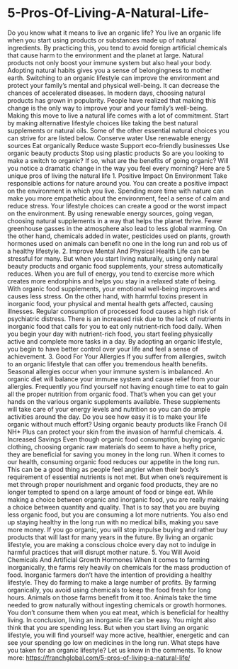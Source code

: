 # 5-Pros-Of-Living-A-Natural-Life-
Do you know what it means to live an organic life? You live an organic life when you start using products or substances made up of natural ingredients. By practicing this, you tend to avoid foreign artificial chemicals that cause harm to the environment and the planet at large. Natural products not only boost your immune system but also heal your body. Adopting natural habits gives you a sense of belongingness to mother earth.  Switching to an organic lifestyle can improve the environment and protect your family’s mental and physical well-being. It can decrease the chances of accelerated diseases.  In modern days, choosing natural products has grown in popularity. People have realized that making this change is the only way to improve your and your family’s well-being. Making this move to live a natural life comes with a lot of commitment. Start by making alternative lifestyle choices like taking the best natural supplements or natural oils.  Some of the other essential natural choices you can strive for are listed below.  Conserve water Use renewable energy sources Eat organically Reduce waste Support eco-friendly businesses Use organic beauty products Stop using plastic products So are you looking to make a switch to organic? If so, what are the benefits of going organic? Will you notice a dramatic change in the way you feel every morning?  Here are 5 unique pros of living the natural life  1. Positive Impact On Environment Take responsible actions for nature around you. You can create a positive impact on the environment in which you live. Spending more time with nature can make you more empathetic about the environment, feel a sense of calm and reduce stress. Your lifestyle choices can create a good or the worst impact on the environment. By using renewable energy sources, going vegan, choosing natural supplements in a way that helps the planet thrive. Fewer greenhouse gasses in the atmosphere also lead to less global warming. On the other hand, chemicals added in water, pesticides used on plants, growth hormones used on animals can benefit no one in the long run and rob us of a healthy lifestyle.  2. Improve Mental And Physical Health Life can be stressful for many. But when you start living naturally, using only natural beauty products and organic food supplements, your stress automatically reduces. When you are full of energy, you tend to exercise more which creates more endorphins and helps you stay in a relaxed state of being. With organic food supplements, your emotional well-being improves and causes less stress. On the other hand, with harmful toxins present in inorganic food, your physical and mental health gets affected, causing illnesses.  Regular consumption of processed food causes a high risk of psychiatric distress. There is an increased risk due to the lack of nutrients in inorganic food that calls for you to eat only nutrient-rich food daily.  When you begin your day with nutrient-rich food, you start feeling physically active and complete more tasks in a day. By adopting an organic lifestyle, you begin to have better control over your life and feel a sense of achievement.  3. Good For Your Allergies If you suffer from allergies, switch to an organic lifestyle that can offer you tremendous health benefits. Seasonal allergies occur when your immune system is imbalanced. An organic diet will balance your immune system and cause relief from your allergies. Frequently you find yourself not having enough time to eat to gain all the proper nutrition from organic food. That’s when you can get your hands on the various organic supplements available. These supplements will take care of your energy levels and nutrition so you can do ample activities around the day. Do you see how easy it is to make your life organic without much effort? Using organic beauty products like Franch Oil NH* Plus can protect your skin from the invasion of harmful chemicals.  4. Increased Savings Even though organic food consumption, buying organic clothing, choosing organic raw materials do seem to have a hefty price, they are beneficial for saving you money in the long run.  When it comes to our health, consuming organic food reduces our appetite in the long run. This can be a good thing as people feel angrier when their body’s requirement of essential nutrients is not met. But when one’s requirement is met through proper nourishment and organic food products, they are no longer tempted to spend on a large amount of food or binge eat.  While making a choice between organic and inorganic food, you are really making a choice between quantity and quality. That is to say that you are buying less organic food, but you are consuming a lot more nutrients. You also end up staying healthy in the long run with no medical bills, making you save more money. If you go organic, you will stop impulse buying and rather buy products that will last for many years in the future. By living an organic lifestyle, you are making a conscious choice every day not to indulge in harmful practices that will disrupt mother nature.  5. You Will Avoid Chemicals And Artificial Growth Hormones When it comes to farming inorganically, the farms rely heavily on chemicals for the mass production of food. Inorganic farmers don’t have the intention of providing a healthy lifestyle. They do farming to make a large number of profits.  By farming organically, you avoid using chemicals to keep the food fresh for long hours. Animals on those farms benefit from it too. Animals take the time needed to grow naturally without ingesting chemicals or growth hormones. You don’t consume them when you eat meat, which is beneficial for healthy living.  In conclusion, living an inorganic life can be easy. You might also think that you are spending less. But when you start living an organic lifestyle, you will find yourself way more active, healthier, energetic and can see your spending go low on medicines in the long run. What steps have you taken for an organic lifestyle? Let us know in the comments. To know more: https://franchglobal.com/5-pros-of-living-a-natural-life/
